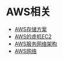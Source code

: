 # AWS相关

- [AWS存储方案](aws_store.md)
- [AWS的虚机EC2](ec2.md)
- [AWS服务网络架构](aws_net.md)
- [AWS网络](aws_net.md) 

